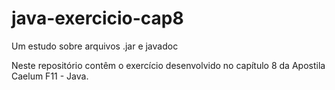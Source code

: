 # java-exercicio-cap8
Um estudo sobre arquivos .jar e javadoc

Neste repositório contêm o exercício desenvolvido no capítulo 8 da Apostila Caelum F11 - Java.
